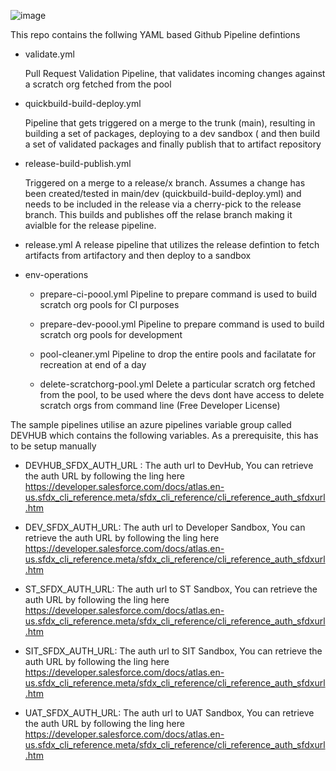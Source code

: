 ![image](https://gblobscdn.gitbook.com/assets%2F-MI39dIf1BuKlg_oSIG_%2F-MersLlsLMydZ6V7hfP-%2F-MersUtb9fBk1m9NMuMc%2Fflowdiagram_revised.png?alt=media&token=b613b0a8-99e3-4702-8f38-033cb1d7700d)

This repo contains the follwing YAML based Github Pipeline defintions

-  validate.yml

   Pull Request Validation Pipeline, that validates incoming changes against a scratch org fetched from the pool
   
- quickbuild-build-deploy.yml

   Pipeline that gets triggered on a merge to the trunk (main), resulting in building a set of packages, deploying to a dev sandbox ( and then build a set of validated packages and finally publish that to artifact repository

- release-build-publish.yml

   Triggered on a merge to a release/x branch. Assumes a change has been created/tested in main/dev (quickbuild-build-deploy.yml) and needs to be included in the release via a cherry-pick to the release branch. This builds and publishes off the relase branch making it avialble for the release pipeline.


- release.yml
   A release pipeline that utilizes the release defintion to fetch artifacts from artifactory and then deploy to a sandbox 



- env-operations
  - prepare-ci-poool.yml
     Pipeline to prepare command is used to build scratch org pools for CI purposes

  - prepare-dev-poool.yml
     Pipeline to prepare command is used to build scratch org pools for development
   
  - pool-cleaner.yml
     Pipeline to drop the entire pools and facilatate for recreation at end of a day

  - delete-scratchorg-pool.yml
     Delete a particular scratch org fetched from the pool, to be used where the devs dont have access to delete scratch orgs from command line (Free Developer License) 


The sample pipelines utilise an azure pipelines variable group called DEVHUB which contains the following variables. As a prerequisite, this has to be setup manually
- DEVHUB_SFDX_AUTH_URL   : The auth url to DevHub, You can retrieve the auth URL by following the ling here https://developer.salesforce.com/docs/atlas.en-us.sfdx_cli_reference.meta/sfdx_cli_reference/cli_reference_auth_sfdxurl.htm

- DEV_SFDX_AUTH_URL: The auth url to Developer Sandbox, You can retrieve the auth URL by following the ling here https://developer.salesforce.com/docs/atlas.en-us.sfdx_cli_reference.meta/sfdx_cli_reference/cli_reference_auth_sfdxurl.htm


- ST_SFDX_AUTH_URL: The auth url to ST Sandbox, You can retrieve the auth URL by following the ling here https://developer.salesforce.com/docs/atlas.en-us.sfdx_cli_reference.meta/sfdx_cli_reference/cli_reference_auth_sfdxurl.htm


- SIT_SFDX_AUTH_URL: The auth url to SIT Sandbox, You can retrieve the auth URL by following the ling here https://developer.salesforce.com/docs/atlas.en-us.sfdx_cli_reference.meta/sfdx_cli_reference/cli_reference_auth_sfdxurl.htm

- UAT_SFDX_AUTH_URL: The auth url to UAT Sandbox, You can retrieve the auth URL by following the ling here https://developer.salesforce.com/docs/atlas.en-us.sfdx_cli_reference.meta/sfdx_cli_reference/cli_reference_auth_sfdxurl.htm

